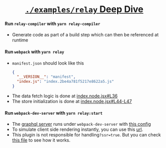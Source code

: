 <div align="center"><h1><a href="./examples/relay"><code>./examples/relay</code> Deep Dive</a></h1></div>

#### Run `relay-compiler` with `yarn relay-compiler`
* Generate code as part of a build step which can then be referenced at runtime

#### Run `webpack` with `yarn relay`
* `manifest.json` should look like this
    ```json
    {
      "__VERSION__": "manifest",
      "index.js": "index.2be4a781f5217e8622a5.js"
    }
    ```
* The data fetch logic is done at [index.node.jsx#L36](/examples/relay/src/index.node.jsx#L36)
* The store initialization is done at [index.node.jsx#L44-L47](/examples/relay/src/index.node.jsx#L44-L47)
#### Run `webpack-dev-server` with `yarn relay:start`
* The [graphql server](/examples/relay/graphql/index.js) runs under `webpack-dev-server` with [this config](/examples/relay/webpack.config.js#L27)
* To simulate client side rendering instantly, you can use this [url](http://127.0.0.1:8080/index?ssr=false).
* This plugin is not responsible for handling`?ssr=true`. But you can check [this file](/examples/relay/graphql/index.js) to see how it works.